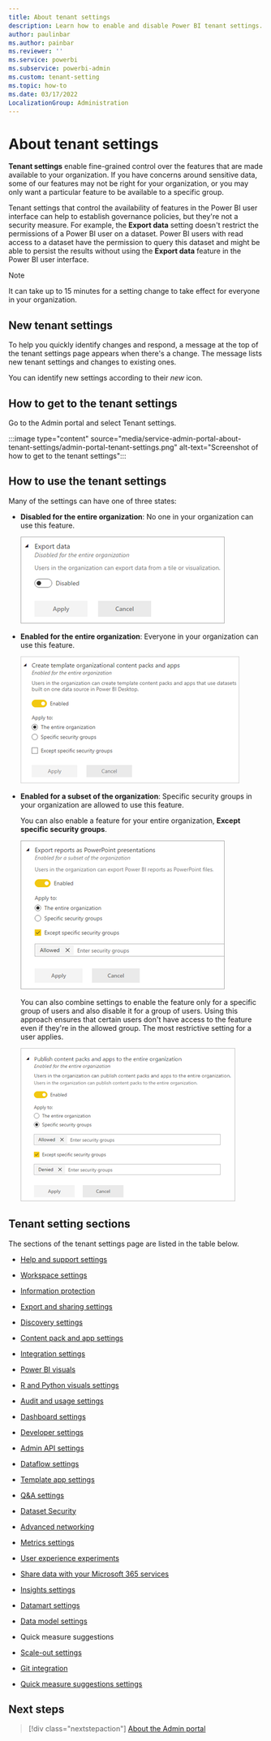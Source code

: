 ```yaml
---
title: About tenant settings
description: Learn how to enable and disable Power BI tenant settings.
author: paulinbar
ms.author: painbar
ms.reviewer: ''
ms.service: powerbi
ms.subservice: powerbi-admin
ms.custom: tenant-setting
ms.topic: how-to
ms.date: 03/17/2022
LocalizationGroup: Administration
---
```


# About tenant settings

**Tenant settings** enable fine-grained control over the features that are made available to your organization. If you have concerns around sensitive data, some of our features may not be right for your organization, or you may only want a particular feature to be available to a specific group.

Tenant settings that control the availability of features in the Power BI user interface can help to establish governance policies, but they're not a security measure. For example, the **Export data** setting doesn't restrict the permissions of a Power BI user on a dataset. Power BI users with read access to a dataset have the permission to query this dataset and might be able to persist the results without using the **Export data** feature in the Power BI user interface.

> [!NOTE]
> It can take up to 15 minutes for a setting change to take effect for everyone in your organization.

## New tenant settings

To help you quickly identify changes and respond, a message at the top of the tenant settings page appears when there's a change. The message lists new tenant settings and changes to existing ones.

You can identify new settings according to their *new* icon.  

## How to get to the tenant settings

Go to the Admin portal and select Tenant settings.

:::image type="content" source="media/service-admin-portal-about-tenant-settings/admin-portal-tenant-settings.png" alt-text="Screenshot of how to get to the tenant settings":::

## How to use the tenant settings

Many of the settings can have one of three states:

* **Disabled for the entire organization**: No one in your organization can use this feature.

    ![Disabled all setting](media/service-admin-portal-about-tenant-settings/powerbi-admin-tenant-settings-disabled.png)

* **Enabled for the entire organization**: Everyone in your organization can use this feature.

    ![Enabled all setting](media/service-admin-portal-about-tenant-settings/powerbi-admin-tenant-settings-enabled.png)

* **Enabled for a subset of the organization**: Specific security groups in your organization are allowed to use this feature.

    You can also enable a feature for your entire organization, **Except specific security groups**.

    ![Enabled subset setting](media/service-admin-portal-about-tenant-settings/powerbi-admin-tenant-settings-enabled-except.png)

    You can also combine settings to enable the feature only for a specific group of users and also disable it for a group of users. Using this approach ensures that certain users don't have access to the feature even if they're in the allowed group. The most restrictive setting for a user applies.

    ![Enable except setting](media/service-admin-portal-about-tenant-settings/powerbi-admin-tenant-settings-enabled-except2.png)

## Tenant setting sections

The sections of the tenant settings page are listed in the table below.

* [Help and support settings](/power-bi/support/service-admin-portal-help-support)
* [Workspace settings](service-admin-portal-workspace.md)
* [Information protection](service-admin-portal-information-protection.md)
* [Export and sharing settings](service-admin-portal-export-sharing.md)
* [Discovery settings](service-admin-portal-discovery.md)
* [Content pack and app settings](service-admin-portal-content-pack-app.md)
* [Integration settings](service-admin-portal-integration.md)
* [Power BI visuals](service-admin-portal-power-bi-visuals.md)
* [R and Python visuals settings](service-admin-portal-r-python-visuals.md)
* [Audit and usage settings](service-admin-portal-audit-usage.md)
* [Dashboard settings](service-admin-portal-dashboard.md)
* [Developer settings](service-admin-portal-developer.md)
* [Admin API settings](service-admin-portal-admin-api-settings.md)
* [Dataflow settings](service-admin-portal-dataflow.md)
* [Template app settings](service-admin-portal-template-app.md)
* [Q&A settings](service-admin-portal-qa.md)
* [Dataset Security](service-admin-portal-dataset-security.md)
* [Advanced networking](service-admin-portal-advanced-networking.md)
* [Metrics settings](service-admin-portal-goals-settings.md)
* [User experience experiments](service-admin-portal-user-experience-experiments.md)
* [Share data with your Microsoft 365 services](service-admin-portal-share-data-microsoft-365-services.md)
* [Insights settings](service-admin-portal-insights.md)
* [Datamart settings](service-admin-portal-datamarts.md)
* [Data model settings]((service-admin-portal-data-model.md))
*  Quick measure suggestions
* [Scale-out settings](./service-admin-portal-scale-out.md)
* [Git integration](./service-admin-portal-git-integration.md)


* [Quick measure suggestions settings](service-admin-portal-quick-measure-suggestions-settings.md)

## Next steps

> [!div class="nextstepaction"]
> [About the Admin portal](service-admin-portal.md)